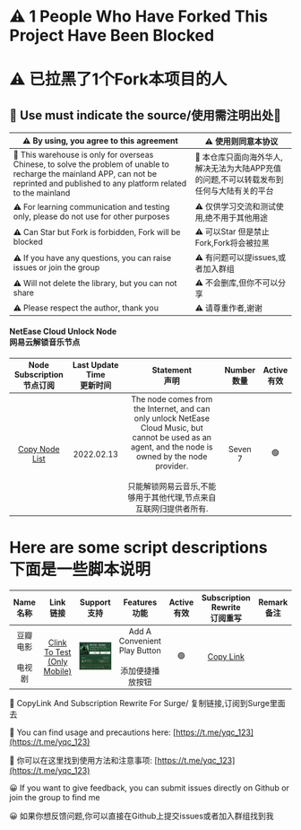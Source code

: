 # ⚠️ 1 People Who Have Forked This Project Have Been Blocked
# ⚠️ 已拉黑了1个Fork本项目的人
## 🔴 Use must indicate the source/使用需注明出处🔴

⚠️ By using, you agree to this agreement | ⚠️ 使用则同意本协议
 | ----  | --- |
 🔴 This warehouse is only for overseas Chinese, to solve the problem of unable to recharge the mainland APP, can not be reprinted and published to any platform related to the mainland | 🔴 本仓库只面向海外华人,解决无法为大陆APP充值的问题,不可以转载发布到任何与大陆有关的平台
⚠️ For learning communication and testing only, please do not use for other purposes | ⚠️ 仅供学习交流和测试使用,绝不用于其他用途
⚠️ Can Star but Fork is forbidden, Fork will be blocked | ⚠️ 可以Star 但是禁止Fork,Fork将会被拉黑
⚠️ If you have any questions, you can raise issues or join the group | ⚠️ 有问题可以提issues,或者加入群组
⚠️ Will not delete the library, but you can not share | ⚠️ 不会删库,但你不可以分享
⚠️ Please respect the author, thank you | ⚠️ 请尊重作者,谢谢

#### NetEase Cloud Unlock Node<br>网易云解锁音乐节点

| Node Subscription <br>节点订阅 | Last Update Time<br>更新时间 | Statement<br>声明 | Number<br>数量 | Active<br>有效 |
| :----: | :----: | :----: | :----: | :----: |
|[Copy Node List](https://raw.githubusercontent.com/I-am-R-E/Surge/main/AgentNode/NeteaseMusicUnlock.list)| 2022.02.13 | The node comes from the Internet, and can only unlock NetEase Cloud Music, but cannot be used as an agent, and the node is owned by the node provider.<br><br>只能解锁网易云音乐,不能够用于其他代理,节点来自互联网归提供者所有.| Seven<br>7| 🟢 | 

# Here are some script descriptions<br>下面是一些脚本说明

Name<br>名称 | Link<br>链接 | Support<br>支持 | Features<br>功能 | Active<br>有效 | Subscription Rewrite<br>订阅重写 | Remark<br>备注
| :----: | :----: | :----: | :----: | :----: | :----: | :----: |
豆瓣电影<br><br>电视剧 |  [Clink To Test<br>(Only Mobile)](https://m.douban.com/movie/subject/34801038/) | ![DouBan](https://raw.githubusercontent.com/I-am-R-E/Surge/main/ScreenShot/DouBan.png) | Add A Convenient Play Button<br><br>添加便捷播放按钮 | 🟢 | [Copy Link](https://raw.githubusercontent.com/I-am-R-E/Surge/main/DouBan.sgmodule)|

🔴 CopyLink And Subscription Rewrite For Surge/ 复制链接,订阅到Surge里面去

🎉 You can find usage and precautions here: [https://t.me/yqc_123](https://t.me/yqc_123)

🎉 你可以在这里找到使用方法和注意事项: [https://t.me/yqc_123](https://t.me/yqc_123)

😀 If you want to give feedback, you can submit issues directly on Github or join the group to find me

😀 如果你想反馈问题,你可以直接在Github上提交issues或者加入群组找到我
